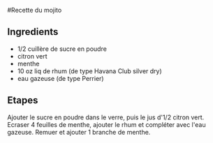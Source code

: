 #Recette du mojito

## Ingredients
* 1/2 cuillère de sucre en poudre
* citron vert
* menthe
* 10 oz liq de rhum (de type Havana Club silver dry)
* eau gazeuse (de type Perrier)

## Etapes
Ajouter le sucre en poudre dans le verre, puis le jus d'1/2 citron vert.
Ecraser 4 feuilles de menthe, ajouter le rhum et compléter avec l'eau gazeuse. 
Remuer et ajouter 1 branche de menthe.

